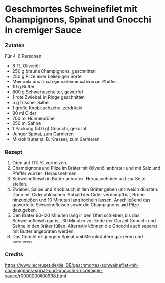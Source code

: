 # Geschmortes Schweinefilet mit Champignons, Spinat und Gnocchi in cremiger Sauce

### Zutaten

Für 4-6 Personen

- 8 TL Olivenöl
- 250 g braune Champignons, geschnitten
- 250 g Pilze einer beliebigen Sorte
- Meersalz und frisch gemahlener schwarzer Pfeffer
- 10 g Butter
- 800 g Schweineschulter, gewürfelt
- 1 rote Zwiebel, in Ringe geschnitten
- 5 g frischer Salbei
- 1 große Knoblauchzehe, zerdrückt
- 80 ml Cider
- 700 ml Hühnerbrühe
- 250 ml Sahne
- 1 Packung (500 g) Gnocchi, gekocht
- Junger Spinat, zum Garnieren
- Mikrokräuter (z. B. Kresse), zum Garnieren

### Rezept

1. Ofen auf 170 °C vorheizen.
2. Champignons und Pilze im Bräter mit Olivenöl anbraten und mit Salz und Pfeffer würzen. Herausnehmen.
3. Schweinefleisch in Butter anbraten. Herausnehmen und zur Seite stellen. 
4. Zwiebel, Salbei und Knoblauch in den Bräter geben und weich dünsten. Dann mit Cider ablöschen. Sobald der Cider verdampft ist, Brühe hinzugießen und 10 Minuten lang köcheln lassen. Anschließend das gewürfelte Schweinefleisch sowie die Champignons und Pilze dazugeben.
5. Den Bräter 90–120 Minuten lang in den Ofen schieben, bis das Schweinefleisch gar ist. 30 Minuten vor Ende der Garzeit Gnocchi und Sahne in den Bräter füllen. Alternativ können die Gnocchi auch separat mit Butter angebraten werden. 
6. Das Gericht mit jungem Spinat und Mikrokräutern garnieren und servieren.

### Credits

https://www.lecreuset.de/de_DE/geschmortes-schweinefilet-mit-champignons-spinat-und-gnocchi-in-cremiger-sauce/r0000000000998.html
